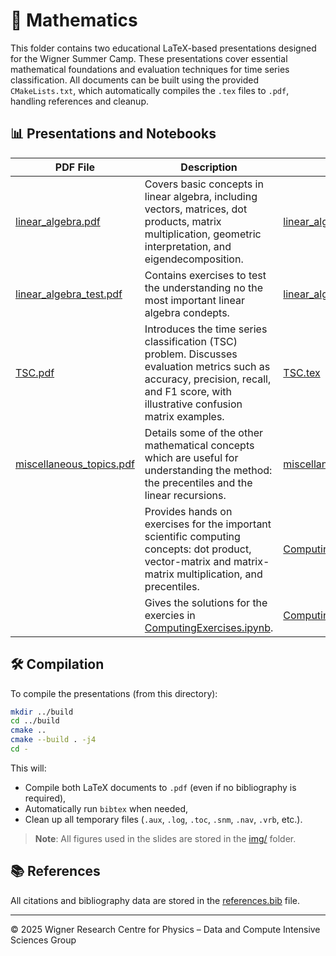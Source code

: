 # 📐 Mathematics

This folder contains two educational LaTeX-based presentations designed for the Wigner Summer Camp. These presentations cover essential mathematical foundations and evaluation techniques for time series classification. All documents can be built using the provided `CMakeLists.txt`, which automatically compiles the `.tex` files to `.pdf`, handling references and cleanup.

## 📊 Presentations and Notebooks

| PDF File | Description | Source File |
|----------|-------------|-------------|
| [linear_algebra.pdf](linear_algebra.pdf) | Covers basic concepts in linear algebra, including vectors, matrices, dot products, matrix multiplication, geometric interpretation, and eigendecomposition. | [linear_algebra.tex](linear_algebra.tex) |
| [linear_algebra_test.pdf](linear_algebra_test.pdf) | Contains exercises to test the understanding no the most important linear algebra condepts. | [linear_algebra_test.tex](linear_algebra_test.tex) |
| [TSC.pdf](TSC.pdf) | Introduces the time series classification (TSC) problem. Discusses evaluation metrics such as accuracy, precision, recall, and F1 score, with illustrative confusion matrix examples. | [TSC.tex](TSC.tex) |
| [miscellaneous_topics.pdf](miscellaneous_topics.pdf) | Details some of the other mathematical concepts which are useful for understanding the method: the precentiles and the linear recursions. | [miscellaneous_topics.tex](miscellaneous_topics.tex) |
| | Provides hands on exercises for the important scientific computing concepts: dot product, vector-matrix and matrix-matrix multiplication, and precentiles. | [ComputingExercises.ipynb](ComputingExercises.ipynb) |
| | Gives the solutions for the exercies in [ComputingExercises.ipynb](ComputingExercises.ipynb). | [ComputingExercises_solution.ipynb](ComputingExercises_solution.ipynb) |

## 🛠 Compilation

To compile the presentations (from this directory):

```bash
mkdir ../build
cd ../build
cmake ..
cmake --build . -j4
cd -
```

This will:

- Compile both LaTeX documents to `.pdf` (even if no bibliography is required),
- Automatically run `bibtex` when needed,
- Clean up all temporary files (`.aux`, `.log`, `.toc`, `.snm`, `.nav`, `.vrb`, etc.).

> **Note**: All figures used in the slides are stored in the [img/](img/) folder.

## 📚 References

All citations and bibliography data are stored in the [references.bib](references.bib) file.

---

© 2025 Wigner Research Centre for Physics – Data and Compute Intensive Sciences Group